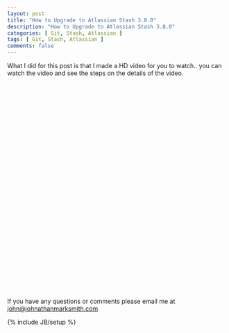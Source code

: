 ```yaml
---
layout: post
title: "How to Upgrade to Atlassian Stash 3.8.0"
description: "How to Upgrade to Atlassian Stash 3.8.0"
categories: [ Git, Stash, Atlassian ]
tags: [ Git, Stash, Atlassian ]
comments: false
---
```


What I did for this post is that I made a HD video for you to watch.. you can watch the video and see the steps on the details of the video.  

<object width="640" height="480"><param name="movie" value="//www.youtube.com/v/mWqFYCtQgEY?hl=en_US&amp;version=3"></param><param name="allowFullScreen" value="true"></param><param name="allowscriptaccess" value="always"></param><embed src="//www.youtube.com/v/mWqFYCtQgEY?hl=en_US&amp;version=3" type="application/x-shockwave-flash" width="640" height="480" allowscriptaccess="always" allowfullscreen="true"></embed></object>

If you have any questions or comments please email me at <a href="mailto:john@johnathanmarksmith.com">john@johnathanmarksmith.com</a>


{% include JB/setup %}
